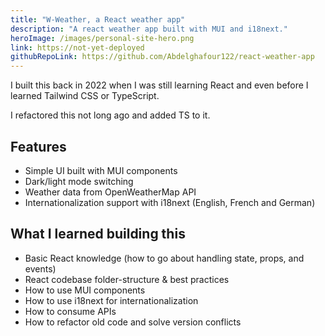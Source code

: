 ```yaml
---
title: "W-Weather, a React weather app"
description: "A react weather app built with MUI and i18next."
heroImage: /images/personal-site-hero.png
link: https://not-yet-deployed
githubRepoLink: https://github.com/Abdelghafour122/react-weather-app
---
```


I built this back in 2022 when I was still learning React and even before I learned Tailwind CSS or TypeScript.

I refactored this not long ago and added TS to it.

## Features

- Simple UI built with MUI components
- Dark/light mode switching
- Weather data from OpenWeatherMap API
- Internationalization support with i18next (English, French and German)

## What I learned building this

- Basic React knowledge (how to go about handling state, props, and events)
- React codebase folder-structure & best practices
- How to use MUI components
- How to use i18next for internationalization
- How to consume APIs
- How to refactor old code and solve version conflicts
